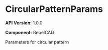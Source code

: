# CircularPatternParams

**API Version:** 1.0.0

**Component:** RebelCAD

Parameters for circular pattern

